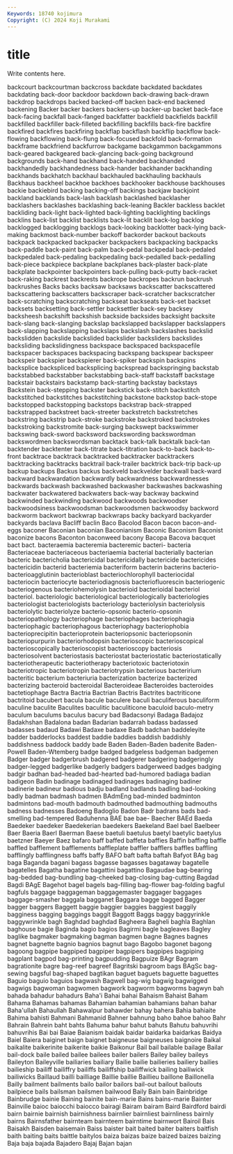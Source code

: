 ```yaml
---
Keywords: 18740 kojimura
Copyright: (C) 2024 Koji Murakami
---
```


# title

Write contents here.



backcourt backcourtman
backcross backdate backdated backdates backdating back-door backdoor backdown back-drawing back-drawn
backdrop backdrops backed backed-off backen back-end backened backening Backer backer
backers backers-up backer-up backet back-face back-facing backfall back-fanged backfatter backfield
backfields backfill backfilled backfiller back-filleted backfilling backfills back-fire backfire backfired
backfires backfiring backflap backflash backflip backflow back-flowing backflowing back-flung back-focused
backfold back-formation backframe backfriend backfurrow backgame backgammon backgammons back-geared backgeared
back-glancing back-going background backgrounds back-hand backhand back-handed backhanded backhandedly backhandedness
back-hander backhander backhanding backhands backhatch backhaul backhauled backhauling backhauls Backhaus
backheel backhoe backhoes backhooker backhouse backhouses backie backiebird backing backing-off
backings backjaw backjoint backland backlands back-lash backlash backlashed backlasher backlashers
backlashes backlashing back-leaning Backler backless backlet backliding back-light back-lighted back-lighting
backlighting backlings backlins back-list backlist backlists back-lit backlit back-log backlog
backlogged backlogging backlogs back-looking backlotter back-lying back-making backmost back-number backoff
backorder backout backouts backpack backpacked backpacker backpackers backpacking backpacks back-paddle
back-paint back-palm back-pedal backpedal back-pedaled backpedaled back-pedaling backpedaling back-pedalled back-pedalling
back-piece backpiece backplane backplanes back-plaster back-plate backplate backpointer backpointers back-pulling
back-putty back-racket back-raking backrest backrests backrope backropes backrun backrush backrushes
Backs backs backsaw backsaws backscatter backscattered backscattering backscatters backscraper back-scratcher
backscratcher back-scratching backscratching backseat backseats back-set backset backsets backsetting back-settler
backsettler back-sey backsey backsheesh backshift backshish backside backsides backsight backsite
back-slang back-slanging backslap backslapped backslapper backslappers back-slapping backslapping backslaps backslash
backslashes backslid backslidden backslide backslided backslider backsliders backslides backsliding backslidingness
backspace backspaced backspacefile backspacer backspaces backspacing backspang backspear backspeer backspeir
backspier backspierer back-spiker backspin backspins backsplice backspliced backsplicing backspread backspringing
backstab backstabbed backstabber backstabbing back-staff backstaff backstage backstair backstairs backstamp
back-starting backstay backstays Backstein back-stepping backster backstick back-stitch backstitch backstitched
backstitches backstitching backstone backstop back-stope backstopped backstopping backstops backstrap back-strapped
backstrapped backstreet back-streeter backstretch backstretches backstring backstrip back-stroke backstroke backstroked
backstrokes backstroking backstromite back-surging backswept backswimmer backswing back-sword backsword backswording
backswordman backswordmen backswordsman backtack back-talk backtalk back-tan backtender backtenter back-titrate
back-titration back-to-back back-to-front backtrace backtrack backtracked backtracker backtrackers backtracking backtracks
backtrail back-trailer backtrick back-trip back-up backup backups Backus backus backveld
backvelder backwall back-ward backward backwardation backwardly backwardness backwardnesses backwards backwash
backwashed backwasher backwashes backwashing backwater backwatered backwaters back-way backway backwind
backwinded backwinding backwood backwoods backwoodser backwoodsiness backwoodsman backwoodsmen backwoodsy backword
backworm backwort backwrap backwraps backy backyard backyarder backyards baclava Bacliff
baclin Baco Bacolod Bacon bacon bacon-and-eggs baconer Baconian baconian Baconianism
Baconic Baconism Baconist baconize bacons Baconton baconweed bacony Bacopa Bacova
bacquet bact bact. bacteraemia bacteremia bacteremic bacteri- bacteria Bacteriaceae bacteriaceous
bacteriaemia bacterial bacterially bacterian bacteric bactericholia bactericidal bactericidally bactericide bactericides
bactericidin bacterid bacteriemia bacteriform bacterin bacterins bacterio- bacterioagglutinin bacterioblast bacteriochlorophyll
bacteriocidal bacteriocin bacteriocyte bacteriodiagnosis bacteriofluorescin bacteriogenic bacteriogenous bacteriohemolysin bacterioid bacterioidal
bacteriol bacteriol. bacteriologic bacteriological bacteriologically bacteriologies bacteriologist bacteriologists bacteriology bacteriolysin
bacteriolysis bacteriolytic bacteriolyze bacterio-opsonic bacterio-opsonin bacteriopathology bacteriophage bacteriophages bacteriophagia bacteriophagic
bacteriophagous bacteriophagy bacteriophobia bacterioprecipitin bacterioprotein bacteriopsonic bacteriopsonin bacteriopurpurin bacteriorhodopsin bacterioscopic
bacterioscopical bacterioscopically bacterioscopist bacterioscopy bacteriosis bacteriosolvent bacteriostasis bacteriostat bacteriostatic bacteriostatically
bacteriotherapeutic bacteriotherapy bacteriotoxic bacteriotoxin bacteriotropic bacteriotropin bacteriotrypsin bacterious bacteririum bacteritic
bacterium bacteriuria bacterization bacterize bacterized bacterizing bacteroid bacteroidal Bacteroideae Bacteroides
bacteroides bactetiophage Bactra Bactria Bactrian Bactris Bactrites bactriticone bactritoid bacubert
bacula bacule baculere baculi baculiferous baculiform baculine baculite Baculites baculitic
baculiticone baculoid baculo-metry baculum baculums baculus bacury bad Badacsonyi Badaga
Badajoz Badakhshan Badalona badan Badarian badarrah badass badassed badasses badaud
Badawi Badaxe badaxe Badb badchan baddeleyite badder badderlocks baddest baddie
baddies baddish baddishly baddishness baddock baddy bade Baden Baden-Baden badenite
Baden-Powell Baden-Wtemberg badge badged badgeless badgeman badgemen Badger badger badgerbrush
badgered badgerer badgering badgeringly badger-legged badgerlike badgerly badgers badgerweed badges
badging badgir badhan bad-headed bad-hearted bad-humored badiaga badian badigeon Badin
badinage badinaged badinages badinaging badiner badinerie badineur badious badju badland
badlands badling bad-looking badly badman badmash badmen BAdmEng bad-minded badminton
badmintons bad-mouth badmouth badmouthed badmouthing badmouths badness badnesses Badoeng Badoglio
Badon Badr badrans bads bad-smelling bad-tempered Baduhenna BAE bae bae-
Baecher BAEd Baeda Baedeker baedeker Baedekerian baedekers Baekeland Bael bael
Baelbeer Baer Baeria Baerl Baerman Baese baetuli baetulus baetyl baetylic
baetylus baetzner Baeyer Baez bafaro baff baffed baffeta baffies Baffin
baffing baffle baffled bafflement bafflements baffleplate baffler bafflers baffles baffling
bafflingly bafflingness baffs baffy BAFO baft bafta baftah Bafyot BAg
bag baga Baganda bagani bagass bagasse bagasses bagataway bagatelle bagatelles
Bagatha bagatine bagattini bagattino Bagaudae bag-bearing bag-bedded bag-bundling bag-cheeked bag-closing
bag-cutting Bagdad Bagdi BAgE Bagehot bagel bagels bag-filling bag-flower bag-folding
bagful bagfuls baggage baggageman baggagemaster baggager baggages baggage-smasher baggala bagganet
Baggara bagge bagged Bagger bagger baggers Baggett baggie baggier baggies
baggiest baggily bagginess bagging baggings baggit Baggott Baggs baggy baggyrinkle
baggywrinkle bagh Baghdad baghdad Bagheera Bagheli baghla Baghlan baghouse bagie
Baginda bagio bagios Bagirmi bagle bagleaves Bagley baglike bagmaker bagmaking
bagman bagmen bagne Bagnes bagnes bagnet bagnette bagnio bagnios bagnut
bago Bagobo bagonet bagong bagoong bagpipe bagpiped bagpiper bagpipers bagpipes
bagpiping bagplant bagpod bag-printing bagpudding Bagpuize BAgr Bagram bagrationite bagre
bag-reef bagreef Bagritski bagroom bags BAgSc bag-sewing bagsful bag-shaped bagtikan
baguet baguets baguette baguettes Baguio baguio baguios bagwash Bagwell bag-wig
bagwig bagwigged bagwigs bagwoman bagwomen bagwork bagworm bagworms bagwyn bah
bahada bahadur bahadurs Baha'i Bahai bahai Bahaism Bahaist Baham Bahama
Bahamas bahamas Bahamian bahamian bahamians bahan bahar Baha'ullah Bahaullah Bahawalpur
bahawder bahay bahera Bahia bahiaite Bahima bahisti Bahmani Bahmanid Bahner
bahnung baho bahoe bahoo Bahr Bahrain Bahrein baht bahts Bahuma
bahur bahut bahuts Bahutu bahuvrihi bahuvrihis Bai bai Baiae Baianism
baidak baidar baidarka baidarkas Baidya Baiel Baiera baiginet baign baignet
baigneuse baigneuses baignoire Baikal baikalite baikerinite baikerite baikie Baikonur Bail
bail bailable bailage Bailar bail-dock baile bailed bailee bailees bailer
bailers Bailey bailey baileys Baileyton Baileyville bailiaries bailiary Bailie bailie
bailieries bailiery bailies bailieship bailiff bailiffry bailiffs bailiffship bailiffwick bailing
bailiwick bailiwicks Baillaud bailli bailliage Baillie baillie Baillieu baillone Baillonella
Bailly bailment bailments bailo bailor bailors bail-out bailout bailouts bailpiece
bails bailsman bailsmen bailwood Baily Bain bain Bainbridge Bainbrudge bainie
Baining bainite bain-marie Bains bains-marie Bainter Bainville baioc baiocchi baiocco
bairagi Bairam bairam Baird Bairdford bairdi bairn bairnie bairnish bairnishness
bairnlier bairnliest bairnliness bairnly bairns Bairnsfather bairnteam bairnteem bairntime bairnwort
Bairoil Bais Baisakh Baisden baisemain Baiss baister bait baited baiter
baiters baitfish baith baiting baits baittle baitylos baiza baizas baize
baized baizes baizing Baja baja bajada Bajadero Bajaj Bajan bajan
